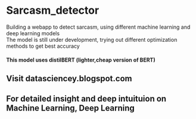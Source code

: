 # Sarcasm_detector
Building a webapp to detect sarcasm, using different machine learning and deep learning models<br>
The model is still under development, trying out different optimization methods to get best accuracy<br>
#### This model uses distilBERT (lighter,cheap version of BERT)

## Visit datasciencey.blogspot.com
## For detailed insight and deep intuituion on Machine Learning, Deep Learning
